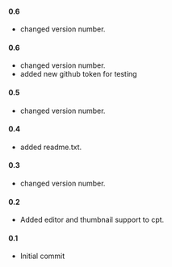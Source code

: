 #### 0.6
* changed version number.
#### 0.6
* changed version number.
* added new github token for testing
#### 0.5
* changed version number.
#### 0.4
* added readme.txt.
#### 0.3
* changed version number.
#### 0.2
* Added editor and thumbnail support to cpt.
#### 0.1
* Initial commit
